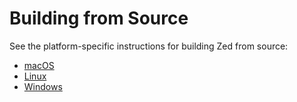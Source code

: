 # Building from Source

See the platform-specific instructions for building Zed from source:

- [macOS](./developing_zed__building_zed_macos.md)
- [Linux](./developing_zed__building_zed_linux.md)
- [Windows](./developing_zed__building_zed_windows.md)
